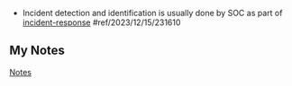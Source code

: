- Incident detection and identification is usually done by SOC as part of [incident-response](incident-response.md) #ref/2023/12/15/231610
## My Notes
[Notes](mynotes/soc-notes.md)
